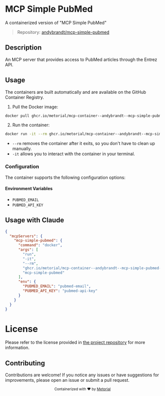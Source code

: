 
# MCP Simple PubMed

A containerized version of "MCP Simple PubMed"

> Repository: [andybrandt/mcp-simple-pubmed](https://github.com/andybrandt/mcp-simple-pubmed)

## Description

An MCP server that provides access to PubMed articles through the Entrez API.


## Usage

The containers are built automatically and are available on the GitHub Container Registry.

1. Pull the Docker image:

```bash
docker pull ghcr.io/metorial/mcp-container--andybrandt--mcp-simple-pubmed--mcp-simple-pubmed
```

2. Run the container:

```bash
docker run -it --rm ghcr.io/metorial/mcp-container--andybrandt--mcp-simple-pubmed--mcp-simple-pubmed 
```

- `--rm` removes the container after it exits, so you don't have to clean up manually.
- `-it` allows you to interact with the container in your terminal.


### Configuration

The container supports the following configuration options:




#### Environment Variables

- `PUBMED_EMAIL`
- `PUBMED_API_KEY`




## Usage with Claude

```json
{
  "mcpServers": {
    "mcp-simple-pubmed": {
      "command": "docker",
      "args": [
        "run",
        "-it",
        "--rm",
        "ghcr.io/metorial/mcp-container--andybrandt--mcp-simple-pubmed--mcp-simple-pubmed",
        "mcp-simple-pubmed"
      ],
      "env": {
        "PUBMED_EMAIL": "pubmed-email",
        "PUBMED_API_KEY": "pubmed-api-key"
      }
    }
  }
}
```

# License

Please refer to the license provided in [the project repository](https://github.com/andybrandt/mcp-simple-pubmed) for more information.

## Contributing

Contributions are welcome! If you notice any issues or have suggestions for improvements, please open an issue or submit a pull request.

<div align="center">
  <sub>Containerized with ❤️ by <a href="https://metorial.com">Metorial</a></sub>
</div>
  